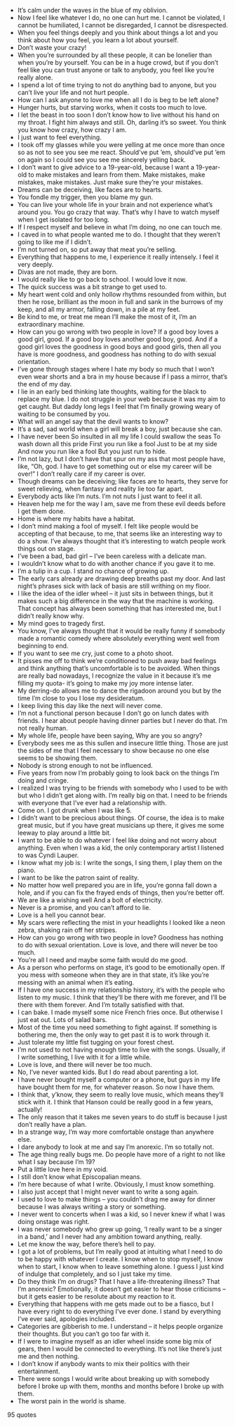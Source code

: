  - It’s calm under the waves in the blue of my oblivion.
 - Now I feel like whatever I do, no one can hurt me. I cannot be violated, I cannot be humiliated, I cannot be disregarded, I cannot be disrespected.
 - When you feel things deeply and you think about things a lot and you think about how you feel, you learn a lot about yourself.
 - Don’t waste your crazy!
 - When you’re surrounded by all these people, it can be lonelier than when you’re by yourself. You can be in a huge crowd, but if you don’t feel like you can trust anyone or talk to anybody, you feel like you’re really alone.
 - I spend a lot of time trying to not do anything bad to anyone, but you can’t live your life and not hurt people.
 - How can I ask anyone to love me when all I do is beg to be left alone?
 - Hunger hurts, but starving works, when it costs too much to love.
 - I let the beast in too soon I don’t know how to live without his hand on my throat. I fight him always and still. Oh, darling it’s so sweet. You think you know how crazy, how crazy I am.
 - I just want to feel everything.
 - I took off my glasses while you were yelling at me once more than once so as not to see you see me react. Should’ve put ’em, should’ve put ’em on again so I could see you see me sincerely yelling back.
 - I don’t want to give advice to a 19-year-old, because I want a 19-year-old to make mistakes and learn from them. Make mistakes, make mistakes, make mistakes. Just make sure they’re your mistakes.
 - Dreams can be deceiving, like faces are to hearts.
 - You fondle my trigger, then you blame my gun.
 - You can live your whole life in your brain and not experience what’s around you. You go crazy that way. That’s why I have to watch myself when I get isolated for too long.
 - If I respect myself and believe in what I’m doing, no one can touch me.
 - I caved in to what people wanted me to do. I thought that they weren’t going to like me if I didn’t.
 - I’m not turned on, so put away that meat you’re selling.
 - Everything that happens to me, I experience it really intensely. I feel it very deeply.
 - Divas are not made, they are born.
 - I would really like to go back to school. I would love it now.
 - The quick success was a bit strange to get used to.
 - My heart went cold and only hollow rhythms resounded from within, but then he rose, brilliant as the moon in full and sank in the burrows of my keep, and all my armor, falling down, in a pile at my feet.
 - Be kind to me, or treat me mean I’ll make the most of it, I’m an extraordinary machine.
 - How can you go wrong with two people in love? If a good boy loves a good girl, good. If a good boy loves another good boy, good. And if a good girl loves the goodness in good boys and good girls, then all you have is more goodness, and goodness has nothing to do with sexual orientation.
 - I’ve gone through stages where I hate my body so much that I won’t even wear shorts and a bra in my house because if I pass a mirror, that’s the end of my day.
 - I lie in an early bed thinking late thoughts, waiting for the black to replace my blue. I do not struggle in your web because it was my aim to get caught. But daddy long legs I feel that I’m finally growing weary of waiting to be consumed by you.
 - What will an angel say that the devil wants to know?
 - It’s a sad, sad world when a girl will break a boy, just because she can.
 - I have never been So insulted in all my life I could swallow the seas To wash down all this pride First you run like a fool Just to be at my side And now you run like a fool But you just run to hide.
 - I’m not lazy, but I don’t have that spur on my ass that most people have, like, “Oh, god. I have to get something out or else my career will be over!” I don’t really care if my career is over.
 - Though dreams can be deceiving; like faces are to hearts, they serve for sweet relieving, when fantasy and reality lie too far apart.
 - Everybody acts like I’m nuts. I’m not nuts I just want to feel it all.
 - Heaven help me for the way I am, save me from these evil deeds before I get them done.
 - Home is where my habits have a habitat.
 - I don’t mind making a fool of myself. I felt like people would be accepting of that because, to me, that seems like an interesting way to do a show. I’ve always thought that it’s interesting to watch people work things out on stage.
 - I’ve been a bad, bad girl – I’ve been careless with a delicate man.
 - I wouldn’t know what to do with another chance if you gave it to me.
 - I’m a tulip in a cup. I stand no chance of growing up.
 - The early cars already are drawing deep breaths past my door. And last night’s phrases sick with lack of basis are still writhing on my floor.
 - I like the idea of the idler wheel – it just sits in between things, but it makes such a big difference in the way that the machine is working. That concept has always been something that has interested me, but I didn’t really know why.
 - My mind goes to tragedy first.
 - You know, I’ve always thought that it would be really funny if somebody made a romantic comedy where absolutely everything went well from beginning to end.
 - If you want to see me cry, just come to a photo shoot.
 - It pisses me off to think we’re conditioned to push away bad feelings and think anything that’s uncomfortable is to be avoided. When things are really bad nowadays, I recognize the value in it because it’s me filling my quota- it’s going to make my joy more intense later.
 - My derring-do allows me to dance the rigadoon around you but by the time I’m close to you I lose my desideratum.
 - I keep living this day like the next will never come.
 - I’m not a functional person because I don’t go on lunch dates with friends. I hear about people having dinner parties but I never do that. I’m not really human.
 - My whole life, people have been saying, Why are you so angry?
 - Everybody sees me as this sullen and insecure little thing. Those are just the sides of me that I feel necessary to show because no one else seems to be showing them.
 - Nobody is strong enough to not be influenced.
 - Five years from now I’m probably going to look back on the things I’m doing and cringe.
 - I realized I was trying to be friends with somebody who I used to be with but who I didn’t get along with. I’m really big on that. I need to be friends with everyone that I’ve ever had a relationship with.
 - Come on. I got drunk when I was like 5.
 - I didn’t want to be precious about things. Of course, the idea is to make great music, but if you have great musicians up there, it gives me some leeway to play around a little bit.
 - I want to be able to do whatever I feel like doing and not worry about anything. Even when I was a kid, the only contemporary artist I listened to was Cyndi Lauper.
 - I know what my job is: I write the songs, I sing them, I play them on the piano.
 - I want to be like the patron saint of reality.
 - No matter how well prepared you are in life, you’re gonna fall down a hole, and if you can fix the frayed ends of things, then you’re better off.
 - We are like a wishing well And a bolt of electricity.
 - Never is a promise, and you can’t afford to lie.
 - Love is a hell you cannot bear.
 - My scars were reflecting the mist in your headlights I looked like a neon zebra, shaking rain off her stripes.
 - How can you go wrong with two people in love? Goodness has nothing to do with sexual orientation. Love is love, and there will never be too much.
 - You’re all I need and maybe some faith would do me good.
 - As a person who performs on stage, it’s good to be emotionally open. If you mess with someone when they are in that state, it’s like you’re messing with an animal when it’s eating.
 - If I have one success in my relationship history, it’s with the people who listen to my music. I think that they’ll be there with me forever, and I’ll be there with them forever. And I’m totally satisfied with that.
 - I can bake. I made myself some nice French fries once. But otherwise I just eat out. Lots of salad bars.
 - Most of the time you need something to fight against. If something is bothering me, then the only way to get past it is to work through it.
 - Just tolerate my little fist tugging on your forest chest.
 - I’m not used to not having enough time to live with the songs. Usually, if I write something, I live with it for a little while.
 - Love is love, and there will never be too much.
 - No, I’ve never wanted kids. But I do read about parenting a lot.
 - I have never bought myself a computer or a phone, but guys in my life have bought them for me, for whatever reason. So now I have them.
 - I think that, y’know, they seem to really love music, which means they’ll stick with it. I think that Hanson could be really good in a few years, actually!
 - The only reason that it takes me seven years to do stuff is because I just don’t really have a plan.
 - In a strange way, I’m way more comfortable onstage than anywhere else.
 - I dare anybody to look at me and say I’m anorexic. I’m so totally not.
 - The age thing really bugs me. Do people have more of a right to not like what I say because I’m 19?
 - Put a little love here in my void.
 - I still don’t know what Episcopalian means.
 - I’m here because of what I write. Obviously, I must know something.
 - I also just accept that I might never want to write a song again.
 - I used to love to make things – you couldn’t drag me away for dinner because I was always writing a story or something.
 - I never went to concerts when I was a kid, so I never knew if what I was doing onstage was right.
 - I was never somebody who grew up going, ‘I really want to be a singer in a band,’ and I never had any ambition toward anything, really.
 - Let me know the way, before there’s hell to pay.
 - I got a lot of problems, but I’m really good at intuiting what I need to do to be happy with whatever I create. I know when to stop myself, I know when to start, I know when to leave something alone. I guess I just kind of indulge that completely, and so I just take my time.
 - Do they think I’m on drugs? That I have a life-threatening illness? That I’m anorexic? Emotionally, it doesn’t get easier to hear those criticisms – but it gets easier to be resolute about my reaction to it.
 - Everything that happens with me gets made out to be a fiasco, but I have every right to do everything I’ve ever done. I stand by everything I’ve ever said, apologies included.
 - Categories are gibberish to me. I understand – it helps people organize their thoughts. But you can’t go too far with it.
 - If I were to imagine myself as an idler wheel inside some big mix of gears, then I would be connected to everything. It’s not like there’s just me and then nothing.
 - I don’t know if anybody wants to mix their politics with their entertainment.
 - There were songs I would write about breaking up with somebody before I broke up with them, months and months before I broke up with them.
 - The worst pain in the world is shame.

95 quotes